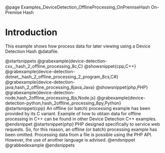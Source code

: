 @page Examples_DeviceDetection_OfflineProcessing_OnPremiseHash On-Premise Hash

# Introduction

This example shows how process data for later viewing using a Device Detection Hash @datafile.

@startsnippets
@grabexample{device-detection-cxx,_hash_2_offline_processing_8c,C}
@showsnippet{cpp,C++}
@grabexample{device-detection-dotnet,_hash_2_offline_processing_2_program_8cs,C#}
@grabexample{device-detection-java,hash_2_offline_processing_8java,Java}
@showsnippet{php,PHP}
@grabexample{device-detection-node,hash_2offline_processing_8js,Node.js}
@grabexample{device-detection-python,hash_2offline_processing_8py,Python}
@startsnippet{cpp}
An offline (or batch) processing example has been provided by its C variant. Example of how to obtain data for offline processing in C++ can be found in other Device Detection C++ examples.
@endsnippet
@startsnippet{php}
PHP designed specifically to service web requests. So, for this reason, an offline (or batch) processing example has been omitted. Processing data from a file is possible using the PHP API. However, the use of another language is advised.
@endsnippet
@grabbedexample
@endsnippets
